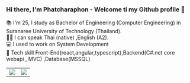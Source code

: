 
### Hi there, I'm Phatcharaphon - Welcome ti my Github profile 👋 
:books: I'm 25, I study as Bachelor of Engineering (Computer Engineering) in Suranaree University of Technology (Thailand).<br>
👩‍💻 I can speak Thai (native) ,English (A2).<br>
💻 I used to work on System Development<br>
🌱 Tech skill Front-End(react,angular,typescript),Backend(C#.net core webapi , MVC) ,Database(MSSQL)
<table>
  <tr>
    <td>
      <img align="center" src="https://github-readme-stats.vercel.app/api/top-langs/?username=newphoto1998&theme=radical" />
    </td>
    <td>
      <img align="center" src="https://github-readme-stats.vercel.app/api?username=newphoto1998&show_icons=true&theme=radical" />
    </td>
  </tr>
</table>

<!--
**newcy123/newcy123** is a ✨ _special_ ✨ repository because its `README.md` (this file) appears on your GitHub profile.

Here are some ideas to get you started:

- 🔭 I’m currently working on ...
- 🌱 I’m currently learning ...
- 👯 I’m looking to collaborate on ...
- 🤔 I’m looking for help with ...
- 💬 Ask me about ...
- 📫 How to reach me: ...
- 😄 Pronouns: ...
- ⚡ Fun fact: ...
-->
